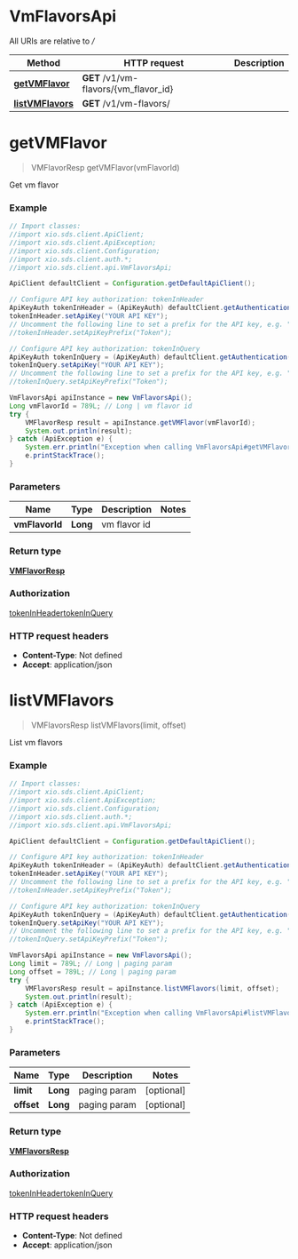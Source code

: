 # VmFlavorsApi

All URIs are relative to */*

Method | HTTP request | Description
------------- | ------------- | -------------
[**getVMFlavor**](VmFlavorsApi.md#getVMFlavor) | **GET** /v1/vm-flavors/{vm_flavor_id} | 
[**listVMFlavors**](VmFlavorsApi.md#listVMFlavors) | **GET** /v1/vm-flavors/ | 

<a name="getVMFlavor"></a>
# **getVMFlavor**
> VMFlavorResp getVMFlavor(vmFlavorId)



Get vm flavor

### Example
```java
// Import classes:
//import xio.sds.client.ApiClient;
//import xio.sds.client.ApiException;
//import xio.sds.client.Configuration;
//import xio.sds.client.auth.*;
//import xio.sds.client.api.VmFlavorsApi;

ApiClient defaultClient = Configuration.getDefaultApiClient();

// Configure API key authorization: tokenInHeader
ApiKeyAuth tokenInHeader = (ApiKeyAuth) defaultClient.getAuthentication("tokenInHeader");
tokenInHeader.setApiKey("YOUR API KEY");
// Uncomment the following line to set a prefix for the API key, e.g. "Token" (defaults to null)
//tokenInHeader.setApiKeyPrefix("Token");

// Configure API key authorization: tokenInQuery
ApiKeyAuth tokenInQuery = (ApiKeyAuth) defaultClient.getAuthentication("tokenInQuery");
tokenInQuery.setApiKey("YOUR API KEY");
// Uncomment the following line to set a prefix for the API key, e.g. "Token" (defaults to null)
//tokenInQuery.setApiKeyPrefix("Token");

VmFlavorsApi apiInstance = new VmFlavorsApi();
Long vmFlavorId = 789L; // Long | vm flavor id
try {
    VMFlavorResp result = apiInstance.getVMFlavor(vmFlavorId);
    System.out.println(result);
} catch (ApiException e) {
    System.err.println("Exception when calling VmFlavorsApi#getVMFlavor");
    e.printStackTrace();
}
```

### Parameters

Name | Type | Description  | Notes
------------- | ------------- | ------------- | -------------
 **vmFlavorId** | **Long**| vm flavor id |

### Return type

[**VMFlavorResp**](VMFlavorResp.md)

### Authorization

[tokenInHeader](../README.md#tokenInHeader)[tokenInQuery](../README.md#tokenInQuery)

### HTTP request headers

 - **Content-Type**: Not defined
 - **Accept**: application/json

<a name="listVMFlavors"></a>
# **listVMFlavors**
> VMFlavorsResp listVMFlavors(limit, offset)



List vm flavors

### Example
```java
// Import classes:
//import xio.sds.client.ApiClient;
//import xio.sds.client.ApiException;
//import xio.sds.client.Configuration;
//import xio.sds.client.auth.*;
//import xio.sds.client.api.VmFlavorsApi;

ApiClient defaultClient = Configuration.getDefaultApiClient();

// Configure API key authorization: tokenInHeader
ApiKeyAuth tokenInHeader = (ApiKeyAuth) defaultClient.getAuthentication("tokenInHeader");
tokenInHeader.setApiKey("YOUR API KEY");
// Uncomment the following line to set a prefix for the API key, e.g. "Token" (defaults to null)
//tokenInHeader.setApiKeyPrefix("Token");

// Configure API key authorization: tokenInQuery
ApiKeyAuth tokenInQuery = (ApiKeyAuth) defaultClient.getAuthentication("tokenInQuery");
tokenInQuery.setApiKey("YOUR API KEY");
// Uncomment the following line to set a prefix for the API key, e.g. "Token" (defaults to null)
//tokenInQuery.setApiKeyPrefix("Token");

VmFlavorsApi apiInstance = new VmFlavorsApi();
Long limit = 789L; // Long | paging param
Long offset = 789L; // Long | paging param
try {
    VMFlavorsResp result = apiInstance.listVMFlavors(limit, offset);
    System.out.println(result);
} catch (ApiException e) {
    System.err.println("Exception when calling VmFlavorsApi#listVMFlavors");
    e.printStackTrace();
}
```

### Parameters

Name | Type | Description  | Notes
------------- | ------------- | ------------- | -------------
 **limit** | **Long**| paging param | [optional]
 **offset** | **Long**| paging param | [optional]

### Return type

[**VMFlavorsResp**](VMFlavorsResp.md)

### Authorization

[tokenInHeader](../README.md#tokenInHeader)[tokenInQuery](../README.md#tokenInQuery)

### HTTP request headers

 - **Content-Type**: Not defined
 - **Accept**: application/json

